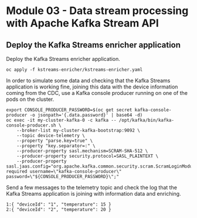 # Module 03 - Data stream processing with Apache Kafka Stream API

## Deploy the Kafka Streams enricher application

Deploy the Kafka Streams enricher application.

```shell
oc apply -f kstreams-enricher/kstreams-enricher.yaml
```

In order to simulate some data and checking that the Kafka Streams application is working fine, joining this data with the device information coming from the CDC, use a Kafka console producer running on one of the pods on the cluster.

```shell
export CONSOLE_PRODUCER_PASSWORD=$(oc get secret kafka-console-producer -o jsonpath='{.data.password}' | base64 -d)
oc exec -it my-cluster-kafka-0 -c kafka -- /opt/kafka/bin/kafka-console-producer.sh \
    --broker-list my-cluster-kafka-bootstrap:9092 \
    --topic device-telemetry \
    --property "parse.key=true" \
    --property "key.separator=:" \
    --producer-property sasl.mechanism=SCRAM-SHA-512 \
    --producer-property security.protocol=SASL_PLAINTEXT \
    --producer-property sasl.jaas.config="org.apache.kafka.common.security.scram.ScramLoginModule required username=\"kafka-console-producer\" password=\"${CONSOLE_PRODUCER_PASSWORD}\";"
```

Send a few messages to the telemetry topic and check the log that the Kafka Streams application is joining with information data and enriching.

```shell
1:{ "deviceId": "1", "temperature": 15 }
2:{ "deviceId": "2", "temperature": 20 }
```